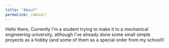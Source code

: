 ```yaml
---
title: "About"
permalink: /about/
---
```


Hello there,
Currently I'm a student trying to make it to a mechanical engineering university, although I've already done some small simple proyects as a hobby (and some of them as a special order from my school!)
